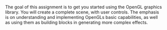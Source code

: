 The goal of this assignment is to get you started using the OpenGL graphics library. You will create a complete scene, with user controls. The emphasis is on understanding and implementing OpenGLs basic capabilities, as well as using them as building blocks in generating more complex effects.